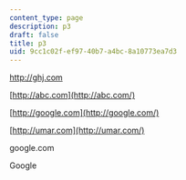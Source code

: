 ```yaml
---
content_type: page
description: p3
draft: false
title: p3
uid: 9cc1c02f-ef97-40b7-a4bc-8a10773ea7d3
---
```

http://ghj.com

[http://abc.com](http://abc.com/)

[http://google.com](http://google.com/)

[http://umar.com](http://umar.com/)

google.com

Google